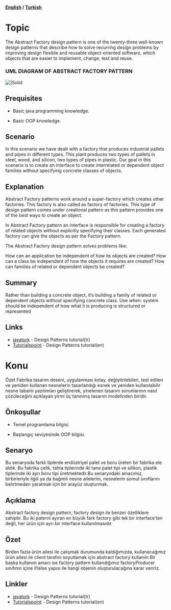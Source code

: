 #### [English](#topic) / [Turkish](#konu)

# Topic

The Abstract Factory design pattern is one of the twenty-three well-known design patterns that describe how to solve recurring design problems by improving design flexible and reusable object-oriented software, which objects that are easier to implement, change, test and reuse.

### UML DIAGRAM OF ABSTRACT FACTORY PATTERN

![|Solid](https://raw.githubusercontent.com/incubationhub/jee.oop/master/com.ihub.jee.oop/dp/creational/abstractFactory/images/abstractFactorUML.PNG)

## Prequisites

* Basic java programming knowledge.

* Basic OOP knowledge.


## Scenario

In this scenario we have dealt with a factory that produces industrial pallets and pipes in different types. This plant produces two types of pallets in steel, wood, and silicon, two types of pipes in plastic. Our goal in this scenario is to create an interface to create interrelated or dependent object families without specifying concrete classes of objects.

## Explanation

Abstract Factory patterns work around a super-factory which creates other factories. This factory is also called as factory of factories. This type of design pattern comes under creational pattern as this pattern provides one of the best ways to create an object.

In Abstract Factory pattern an interface is responsible for creating a factory of related objects without explicitly specifying their classes. Each generated factory can give the objects as per the Factory pattern.

The Abstract Factory design pattern solves problems like: 

How can an application be independent of how its objects are created?
How can a class be independent of how the objects it requires are created?
How can families of related or dependent objects be created?


## Summary

Rather than building a concrete object, it’s building a family of related or dependent objects without specifying concrete class.
Use when: system should be independent of how what it is producing is structured or represented

## Links

* [javaturk](http://www.javaturk.org/tasarim-kaliplari-factory-method-uretici-metot-i/) - Design Patterns tutorial(tr)
* [Tutorialspoint](https://www.tutorialspoint.com/design_pattern/factory_pattern.htm) - Design Patterns tutorial(en)


# Konu

Özet Fabrika tasarım deseni, uygulanması kolay, değiştirilebilen, test edilen ve yeniden kullanan nesnelerin tasarlandığı esnek ve yeniden kullanılabilir nesne tabanlı yazılımları geliştirerek, yinelenen tasarım sorunlarının nasıl çözüleceğini açıklayan yirmi üç tanınmış tasarım modelinden biridir.


## Önkoşullar

* Temel programlama bilgisi.

* Başlangıç seviyesinde OOP bilgisi.

## Senaryo

Bu senaryoda farklı tiplerde endüstriyel palet ve boru üreten bir fabrika ele aldık. Bu fabrika çelik, tahta tiplerinde iki tane palet tipi ve silikon, plastik tiplerinde iki ayrı boru tipi üretmektedir.Bu senaryodaki amacımız, birbirleriyle ilgili ya da bağımlı nesne ailelerini, nesnelerin somut sınıflarını belirtmeden yaratmak için bir arayüz oluşturmak.


## Açıklama

Abstract factory design pattern, factory design ile benzer özelliklere sahiptir. Bu iki paterni ayıran en büyük fark factory gibi tek bir interface'ten değil, her ürün için ayrı bir interface kullanılmasıdır.


## Özet

Birden fazla ürün ailesi ile çalışmak durumunda kaldığımızda, kullanacağımız ürün ailesi ile client tarafını soyutlamak için abstract factory kullanılır.Bir başka kullanım amacı ise factory pattern kullandığımız factoryProducer sınıfının içine if/else yapısı ile hangi objenin oluşturulacağına karar veririz.

## Linkler

* [javaturk](http://www.javaturk.org/tasarim-kaliplari-factory-method-uretici-metot-i/) - Design Patterns tutorial(tr)
* [Tutorialspoint](https://www.tutorialspoint.com/design_pattern/factory_pattern.htm) - Design Patterns tutorial(en)
